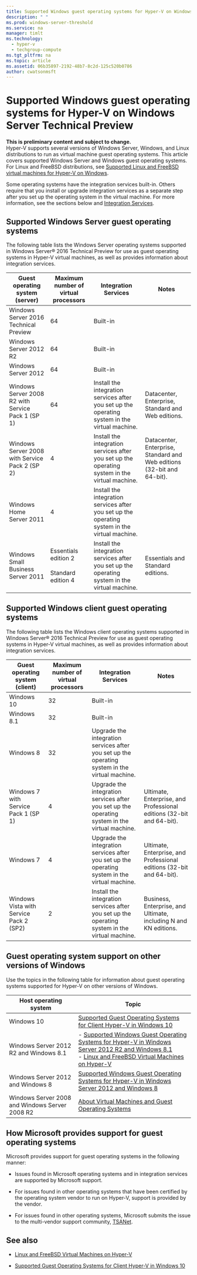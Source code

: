 ```yaml
---
title: Supported Windows guest operating systems for Hyper-V on Windows Server Technical Preview
description: " "
ms.prod: windows-server-threshold
ms.service: na
manager: timlt
ms.technology: 
  - hyper-v
  - techgroup-compute
ms.tgt_pltfrm: na
ms.topic: article
ms.assetid: 06b35897-2192-48b7-8c2d-125c520b0786
author: cwatsonmsft
---
```

# Supported Windows guest operating systems for Hyper-V on Windows Server Technical Preview
**This is preliminary content and subject to change.**  
Hyper-V supports several versions of Windows Server, Windows, and Linux distributions to run as virtual machine guest operating systems. This article covers supported Windows Server and Windows guest operating systems. For Linux and FreeBSD distributions, see [Supported Linux and FreeBSD virtual machines for Hyper-V on Windows](Supported-Linux-and-FreeBSD-virtual-machines-for-Hyper-V-on-Windows.md).  
    
Some operating systems have the integration services built\-in. Others require that you install or upgrade integration services as a separate step after you set up the operating system in the virtual machine. For more information, see the sections below and  [Integration Services](https://technet.microsoft.com/library/dn798297.aspx).  
  
## Supported Windows Server guest operating systems  
The following table lists the Windows Server operating systems supported in Windows Server® 2016 Technical Preview for use as guest operating systems in Hyper\-V virtual machines, as well as provides information about integration services.  
  
|Guest operating system \(server\)|Maximum number of virtual processors|Integration Services|Notes|  
|-------------------------------------|----------------------------------------|------------------------|---------|  
|Windows Server 2016 Technical Preview|64|Built\-in||  
| Windows Server 2012 R2 |64|Built\-in||  
| Windows Server 2012 |64|Built\-in||  
|Windows Server 2008 R2 with Service Pack 1 \(SP 1\)|64|Install the integration services after you set up the operating system in the virtual machine.|Datacenter, Enterprise, Standard and Web editions.|  
|Windows Server 2008 with Service Pack 2 \(SP 2\)|4|Install the integration services after you set up the operating system in the virtual machine.|Datacenter, Enterprise, Standard and Web editions \(32\-bit and 64\-bit\).|  
|Windows Home Server 2011|4|Install the integration services after you set up the operating system in the virtual machine.||  
|Windows Small Business Server 2011|Essentials edition 2<br /><br />Standard edition 4|Install the integration services after you set up the operating system in the virtual machine.|Essentials and Standard editions.|  
  
## Supported Windows client guest operating systems  
The following table lists the Windows client operating systems supported in Windows Server® 2016 Technical Preview for use as guest operating systems in Hyper\-V virtual machines, as well as provides information about integration services.  
  
|Guest operating system \(client\)|Maximum number of virtual processors|Integration Services|Notes|  
|-------------------------------------|----------------------------------------|------------------------|---------|  
|Windows 10|32|Built\-in||  
|Windows 8.1|32|Built\-in||  
|Windows 8|32|Upgrade the integration services after you set up the operating system in the virtual machine.||  
|Windows 7 with Service Pack 1 \(SP 1\)|4|Upgrade the integration services after you set up the operating system in the virtual machine.|Ultimate, Enterprise, and Professional editions \(32\-bit and 64\-bit\).|  
|Windows 7|4|Upgrade the integration services after you set up the operating system in the virtual machine.|Ultimate, Enterprise, and Professional editions \(32\-bit and 64\-bit\).|  
|Windows Vista with Service Pack 2 \(SP2\)|2|Install the integration services after you set up the operating system in the virtual machine.|Business, Enterprise, and Ultimate, including N and KN editions.|  
  
## Guest operating system support on other versions of Windows  
Use the topics in the  following table for information about guest operating systems supported for Hyper\-V on other versions of Windows.  
  
|Host operating system|Topic|  
|-------------------------|---------|  
|Windows 10|[Supported Guest Operating Systems for Client Hyper-V in Windows 10](http://msdn.microsoft.com/virtualization/hyperv_on_windows/about/supported_guest_os)|  
|Windows Server 2012 R2 and Windows 8.1|-   [Supported Windows Guest Operating Systems for Hyper-V in Windows Server 2012 R2 and Windows 8.1](https://technet.microsoft.com/library/dn792027.aspx)<br />-   [Linux and FreeBSD Virtual Machines on Hyper-V](Supported-Linux-and-FreeBSD-virtual-machines-for-Hyper-V-on-Windows.md)|  
|Windows Server 2012 and Windows 8|[Supported Windows Guest Operating Systems for Hyper-V in Windows Server 2012 and Windows 8](https://technet.microsoft.com/library/dn792028.aspx)|  
|Windows Server 2008 and Windows Server 2008 R2|[About Virtual Machines and Guest Operating Systems](http://technet.microsoft.com/library/cc794868.aspx)|  
  
## How Microsoft provides support for guest operating systems  
Microsoft provides support for guest operating systems in the following manner:  
  
-   Issues found in Microsoft operating systems and in integration services are supported by Microsoft support.  
  
-   For issues found in other operating systems that have been certified by the operating system vendor to run on Hyper\-V, support is provided by the vendor.  
  
-   For issues found in other operating systems, Microsoft submits the issue to the multi\-vendor support community, [TSANet](http://www.tsanet.org/).  
  
## See also  
  
-   [Linux and FreeBSD Virtual Machines on Hyper-V](Supported-Linux-and-FreeBSD-virtual-machines-for-Hyper-V-on-Windows.md)  
  
-   [Supported Guest Operating Systems for Client Hyper-V in Windows 10](http://msdn.microsoft.com/virtualization/hyperv_on_windows/about/supported_guest_os)  
  


